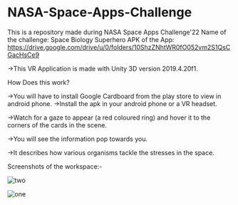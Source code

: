 # NASA-Space-Apps-Challenge
This is a repository made during NASA Space Apps Challenge'22
Name of the challenge: Space Biology Superhero
APK of the App: https://drive.google.com/drive/u/0/folders/10ShzZNhtWR0fO052vm2S1QsCGacHsCe9

->This VR Application is made with Unity 3D version 2019.4.20f1.

How Does this work?

->You will have to install Google Cardboard from the play store to view in android phone.
->Install the apk in your android phone or a VR headset.

->Watch for a gaze to appear (a red coloured ring) and hover it to the corners of the cards in the scene.

->You will see the information pop towards you.

->It describes how various organisms tackle the stresses in the space.


Screenshots of the workspace:-

![two](https://user-images.githubusercontent.com/82597956/193469744-e453fafa-00b1-42db-be35-5780bfa38faf.jpeg)

![one](https://user-images.githubusercontent.com/82597956/193469748-2b007dd7-6d4b-4caa-ba83-88204439b7d4.jpeg)
